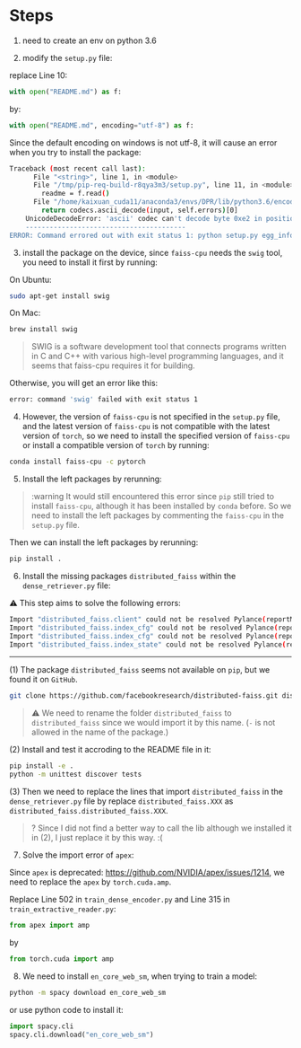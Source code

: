 # Steps

1. need to create an env on python 3.6

2. modify the `setup.py` file:

replace Line 10:
```python
with open("README.md") as f:
```

by:
```python
with open("README.md", encoding="utf-8") as f:
```
Since the default encoding on windows is not utf-8, it will cause an error when you try to install the package:

```bash
Traceback (most recent call last):
      File "<string>", line 1, in <module>
      File "/tmp/pip-req-build-r8qya3m3/setup.py", line 11, in <module>
        readme = f.read()
      File "/home/kaixuan_cuda11/anaconda3/envs/DPR/lib/python3.6/encodings/ascii.py", line 26, in decode
        return codecs.ascii_decode(input, self.errors)[0]
    UnicodeDecodeError: 'ascii' codec can't decode byte 0xe2 in position 486: ordinal not in range(128)
    ----------------------------------------
ERROR: Command errored out with exit status 1: python setup.py egg_info Check the logs for full command output.`
```

3. install the package on the device, since `faiss-cpu` needs the `swig` tool, you need to install it first by running:

On Ubuntu:

```bash
sudo apt-get install swig
```
On Mac:

```bash
brew install swig
```


> SWIG is a software development tool that connects programs written in C and C++ with various high-level programming languages, and it seems that faiss-cpu requires it for building.


Otherwise, you will get an error like this:

```bash
error: command 'swig' failed with exit status 1
```

4. However, the version of `faiss-cpu` is not specified in the `setup.py` file, and the latest version of `faiss-cpu` is not compatible with the latest version of `torch`, so we need to install the specified version of `faiss-cpu` or install a compatible version of `torch` by running:

```bash
conda install faiss-cpu -c pytorch
```

5. Install the left packages by rerunning:

> :warning It would still encountered this error since `pip` still tried to install `faiss-cpu`, although it has been installed by `conda` before. So we need to install the left packages by commenting the `faiss-cpu` in the `setup.py` file.


Then we can install the left packages by rerunning:
```bash
pip install .
```

6. Install the missing packages `distributed_faiss` within the `dense_retriever.py` file:

:warning: This step aims to solve the following errors:

```bash
Import "distributed_faiss.client" could not be resolved Pylance(reportMissinglmports) [Ln 194, Col 14]
Import "distributed_faiss.index_cfg" could not be resolved Pylance(reportMissinglmports) [Ln 206, Col 14]
Import "distributed_faiss.index_cfg" could not be resolved Pylance(reportMissinglmports) [Ln 231, Col 14]
Import "distributed_faiss.index_state" could not be resolved Pylance(reportMissinglmports) [Ln 290, Col 14]
```
---

(1) The package `distributed_faiss` seems not available on `pip`, but we found it on `GitHub`.

```bash
git clone https://github.com/facebookresearch/distributed-faiss.git distributed_faiss
```
> :warning: We need to rename the folder `distributed_faiss` to `distributed_faiss` since we would import it by this name.
(`-` is not allowed in the name of the package.)


(2) Install and test it accroding to the README file in it:

```bash
pip install -e .
python -m unittest discover tests
```

(3) Then we need to replace the lines that import `distributed_faiss` in the `dense_retriever.py` file by
replace `distributed_faiss.XXX` as `distributed_faiss.distributed_faiss.XXX`.

> ? Since I did not find a better way to call the lib although we installed it in (2), I just replace it by this way. :(

7. Solve the import error of `apex`:

Since `apex` is deprecated: https://github.com/NVIDIA/apex/issues/1214, we need to replace the `apex` by `torch.cuda.amp`.



Replace Line 502 in `train_dense_encoder.py` and Line 315 in `train_extractive_reader.py`:

```python
from apex import amp
```

by 

```python
from torch.cuda import amp
```

8. We need to install `en_core_web_sm`, when trying to train a model:

```bash
python -m spacy download en_core_web_sm
```

or use python code to install it:

```python
import spacy.cli
spacy.cli.download("en_core_web_sm")
```